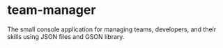 # team-manager
The small console application for managing teams, developers, and their skills using JSON files and GSON library.
